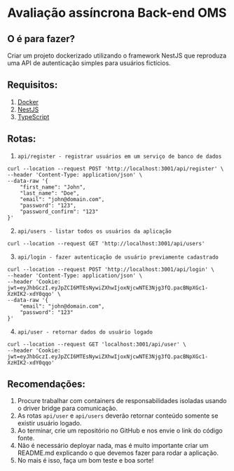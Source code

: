 # Avaliação assíncrona Back-end OMS

## O é para fazer?
Criar um projeto dockerizado utilizando o framework NestJS que reproduza uma API de autenticação simples para usuários fictícios.

## Requisitos:
1. [Docker](https://docs.docker.com/get-started)
2. [NestJS](https://docs.nestjs.com)
3. [TypeScript](https://www.typescriptlang.org/docs)

## Rotas:

1. `api/register - registrar usuários em um serviço de banco de dados`
```
curl --location --request POST 'http://localhost:3001/api/register' \
--header 'Content-Type: application/json' \
--data-raw '{
    "first_name": "John",
    "last_name": "Doe",
    "email": "john@domain.com",
    "password": "123",
    "password_confirm": "123"
}'
```
2. `api/users - listar todos os usuários da aplicação`
```
curl --location --request GET 'http://localhost:3001/api/users'
```

3. `api/login - fazer autenticação de usuário previamente cadastrado`
```
curl --location --request POST 'http://localhost:3001/api/login' \
--header 'Content-Type: application/json' \
--header 'Cookie: jwt=eyJhbGczI.eyJpZCI6MTEsNywiZXhwIjoxNjcwNTE3Njg3fQ.pacBNpXGc1-XzHIK2-xdY0qqo' \
--data-raw '{
    "email": "john@domain.com",
    "password": "123"
}'
```

4. `api/user - retornar dados do usuário logado`
```
curl --location --request GET 'localhost:3001/api/user' \
--header 'Cookie: jwt=eyJhbGczI.eyJpZCI6MTEsNywiZXhwIjoxNjcwNTE3Njg3fQ.pacBNpXGc1-XzHIK2-xdY0qqo'
```

## Recomendações:

1. Procure trabalhar com containers de responsabilidades isoladas usando o driver bridge para comunicação.
2. As rotas `api/user` e `api/users` deverão retornar conteúdo somente se existir usuário logado.
3. Ao terminar, crie um repositório no GitHub e nos envie o link do código fonte.
4. Não é necessário deployar nada, mas é muito importante criar um README.md explicando o que devemos fazer para rodar a aplicação.
5. No mais é isso, faça um bom teste e boa sorte! 

